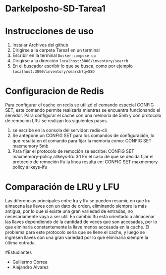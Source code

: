 ﻿# Darkelposho-SD-Tarea1
# Instrucciones de uso
1. Instalar Archivos del github 
2. Dirigirse a la carpeta Tarea1 en un terminal
3. Escribir en la terminal ```Docker-compose up```
4. Dirigirse a la dirección `localhost:3000/inventory/search` 
5. En el buscador escribir lo que se busca, como por ejemplo  `localhost:3000/inventory/search?q=SSD`
 
# Configuracion de Redis
Para configurar el cache en redis se utilizó el comando especial CONFIG SET, este comando permite realizarla mientras se encuentra funcionando el servidor. Para configurar el cache con una memoria de 5mb y con protocolo de remoción LRU se realizan los siguientes pasos.

1. se escribe en la consola del servidor:
redis-cli
2. Se antepone un CONFIG SET para los comandos de configuración, lo que resulta en el comando para fijar la memoria como:
 CONFIG SET maxmemory 5mb
3. Para fijar el protocolo de remoción se escribe:
 CONFIG SET maxmemory-policy allkeys-lru
3.1 En el caso de que se decida fijar el protocolo de remoción lfu la línea resulta en:
CONFIG SET maxmemory-policy allkeys-lfu

# Comparación de LRU y LFU
Las diferencias principales entre lru y lfu se pueden resumir, en que lru almacena las llaves con un dato de orden, eliminando siempre la más antigua, por lo que si existe una gran variedad de entradas, no necesariamente vaya a ser util. En cambio lfu esta orientado a almacenar las llaves dependiendo de la cantidad de veces que son accesadas, por lo que elminaria constantemente la llave menos accesada en la cache. El problema para este protocolo seria que se llene el cache, y luego se ingresen llaves con una gran variedad por lo que eliminaria siempre la última entrada.

#Estudiantes 
* Guillermo Correa
* Alejandro Alvarez 
